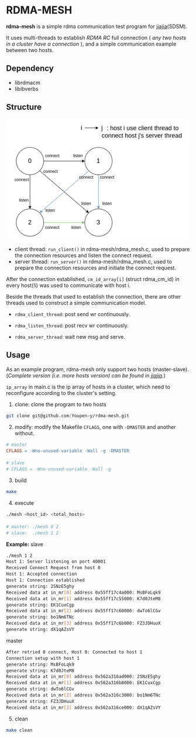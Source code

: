 RDMA-MESH
=============================================================================
**rdma-mesh** is a simple rdma communication test program for [jiajia](https://github.com/Youpen-y/jiajia)(SDSM).

It uses multi-threads to establish _RDMA RC_ full connection ( _any two hosts in a cluster have a connection_ ), and a simple communication example between two hosts.

Dependency
-----------------------------------------------------------------------------
* librdmacm
* libibverbs

Structure
-----------------------------------------------------------------------------
![rdma-mesh-structure](./rdma-mesh.png)

- client thread: `run_client()` in rdma-mesh/rdma_mesh.c, used to prepare the connection resources and listen the connect request.
- server thread: `run_server()` in rdma-mesh/rdma_mesh.c, used to prepare the connection resources and initiate the connect request.

After the connection established, `cm_id_array[i]` (struct rdma_cm_id) in every host(!i) was used to communicate with host i.

Beside the threads that used to establish the connection, there are other threads used to construct a simple communication model.

- `rdma_client_thread`: post send wr continuously.

- `rdma_listen_thread`: post recv wr continuously.

- `rdma_server_thread`: wait new msg and serve.

Usage
-----------------------------------------------------------------------------
As an example program, rdma-mesh only support two hosts (master-slave). (_Complete version (i.e. more hosts version) can be found in [jiajia](https://github.com/Youpen-y/jiajia)._)

`ip_array` in main.c is the ip array of hosts in a cluster, which need to reconfigure according to the cluster's setting.

1. clone: clone the program to two hosts
```bash
git clone git@github.com:Youpen-y/rdma-mesh.git
```
2. modify: modify the Makefile `CFLAGS`, one with `-DMASTER` and another without.
```Makefile
# master
CFLAGS = -Wno-unused-variable -Wall -g -DMASTER

# slave
# CFLAGS = -Wno-unused-variable -Wall -g
```
3. build
```bash
make
```
4. execute
```bash
./mesh <host_id> <total_hosts>

# master: ./mesh 0 2
# slave:  ./mesh 1 2
```
**Example:**
slave
```bash
./mesh 1 2
Host 1: Server listening on port 40001
Received Connect Request from host 0
Host 1: Accepted connection
Host 1: Connection established
generate string: 2SNzE5ghy
Received data at in_mr[0] address 0x55ff17c4a000: MsBFoLqk9
Received data at in_mr[1] address 0x55ff17c55000: K7d0JteM8
generate string: EK1CuxCgp
Received data at in_mr[2] address 0x55ff17c60000: dwTo6lCGv
generate string: bo1Nm6TNc
Received data at in_mr[3] address 0x55ff17c6b000: FZ3JDHuuX
generate string: dX1qAZsVY
```
master
```bash
After retried 0 connect, Host 0: Connected to host 1
Connection setup with host 1
generate string: MsBFoLqk9
generate string: K7d0JteM8
Received data at in_mr[0] address 0x562a316ad000: 2SNzE5ghy
Received data at in_mr[1] address 0x562a316b8000: EK1CuxCgp
generate string: dwTo6lCGv
Received data at in_mr[2] address 0x562a316c3000: bo1Nm6TNc
generate string: FZ3JDHuuX
Received data at in_mr[3] address 0x562a316ce000: dX1qAZsVY
```

5. clean
```bash
make clean
```